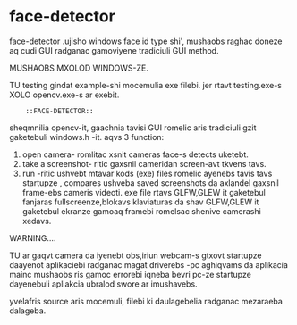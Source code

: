 # face-detector
face-detector .ujisho windows face id type shi',  mushaobs raghac doneze aq cudi GUI radganac gamoviyene tradiciuli GUI method.


MUSHAOBS MXOLOD WINDOWS-ZE.


TU testing gindat example-shi mocemulia exe filebi. jer rtavt testing.exe-s  XOLO opencv.exe-s ar exebit.


        ::FACE-DETECTOR::

sheqmnilia opencv-it, gaachnia tavisi GUI romelic aris tradiciuli gzit gaketebuli windows.h -it.
aqvs 3 function:
1. open camera- romlitac xsnit cameras face-s detects uketebt.
2. take a screenshot- ritic gaxsnil cameridan screen-avt tkvens tavs.
3. run -ritic ushvebt mtavar kods (exe) files romelic ayenebs tavis tavs startupze , compares ushveba saved screenshots da axlandel gaxsnil frame-ebs cameris videoti.
exe file rtavs GLFW,GLEW it gaketebul fanjaras fullscreenze,blokavs klaviaturas da shav GLFW,GLEW it gaketebul ekranze gamoaq framebi romelsac shenive camerashi xedavs.


WARNING....

TU ar gaqvt camera da iyenebt obs,iriun webcam-s gtxovt startupze daayenot aplikaciebi radganac magat driverebs -pc aghiqvams
da aplikacia mainc mushaobs ris gamoc errorebi iqneba bevri pc-ze startupze dayenebuli apliakcia ubralod swore ar imushavebs.


yvelafris source aris mocemuli, filebi ki daulagebelia radganac mezaraeba dalageba.
